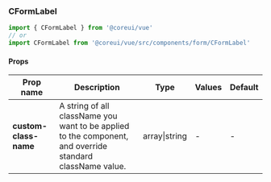 ### CFormLabel

```jsx
import { CFormLabel } from '@coreui/vue'
// or
import CFormLabel from '@coreui/vue/src/components/form/CFormLabel'
```

#### Props

| Prop name             | Description                                                                                               | Type          | Values | Default |
| --------------------- | --------------------------------------------------------------------------------------------------------- | ------------- | ------ | ------- |
| **custom-class-name** | A string of all className you want to be applied to the component, and override standard className value. | array\|string | -      | -       |
